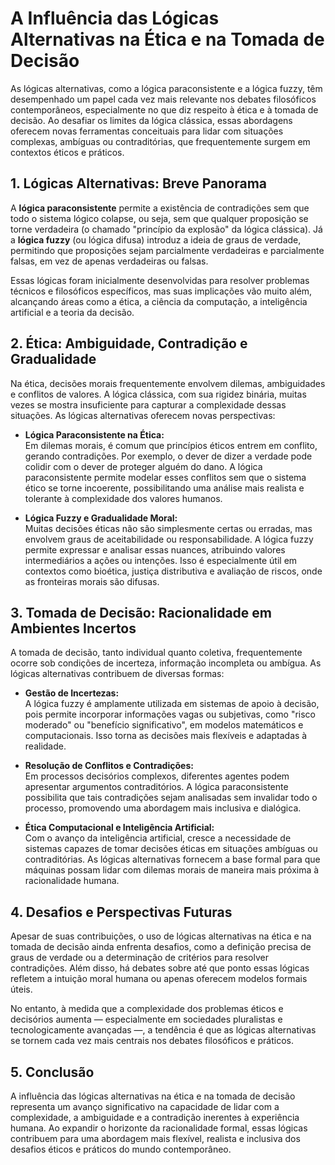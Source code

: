 # A Influência das Lógicas Alternativas na Ética e na Tomada de Decisão

As lógicas alternativas, como a lógica paraconsistente e a lógica fuzzy, têm desempenhado um papel cada vez mais relevante nos debates filosóficos contemporâneos, especialmente no que diz respeito à ética e à tomada de decisão. Ao desafiar os limites da lógica clássica, essas abordagens oferecem novas ferramentas conceituais para lidar com situações complexas, ambíguas ou contraditórias, que frequentemente surgem em contextos éticos e práticos.

## 1. Lógicas Alternativas: Breve Panorama

A **lógica paraconsistente** permite a existência de contradições sem que todo o sistema lógico colapse, ou seja, sem que qualquer proposição se torne verdadeira (o chamado "princípio da explosão" da lógica clássica). Já a **lógica fuzzy** (ou lógica difusa) introduz a ideia de graus de verdade, permitindo que proposições sejam parcialmente verdadeiras e parcialmente falsas, em vez de apenas verdadeiras ou falsas.

Essas lógicas foram inicialmente desenvolvidas para resolver problemas técnicos e filosóficos específicos, mas suas implicações vão muito além, alcançando áreas como a ética, a ciência da computação, a inteligência artificial e a teoria da decisão.

## 2. Ética: Ambiguidade, Contradição e Gradualidade

Na ética, decisões morais frequentemente envolvem dilemas, ambiguidades e conflitos de valores. A lógica clássica, com sua rigidez binária, muitas vezes se mostra insuficiente para capturar a complexidade dessas situações. As lógicas alternativas oferecem novas perspectivas:

- **Lógica Paraconsistente na Ética:**  
  Em dilemas morais, é comum que princípios éticos entrem em conflito, gerando contradições. Por exemplo, o dever de dizer a verdade pode colidir com o dever de proteger alguém do dano. A lógica paraconsistente permite modelar esses conflitos sem que o sistema ético se torne incoerente, possibilitando uma análise mais realista e tolerante à complexidade dos valores humanos.

- **Lógica Fuzzy e Gradualidade Moral:**  
  Muitas decisões éticas não são simplesmente certas ou erradas, mas envolvem graus de aceitabilidade ou responsabilidade. A lógica fuzzy permite expressar e analisar essas nuances, atribuindo valores intermediários a ações ou intenções. Isso é especialmente útil em contextos como bioética, justiça distributiva e avaliação de riscos, onde as fronteiras morais são difusas.

## 3. Tomada de Decisão: Racionalidade em Ambientes Incertos

A tomada de decisão, tanto individual quanto coletiva, frequentemente ocorre sob condições de incerteza, informação incompleta ou ambígua. As lógicas alternativas contribuem de diversas formas:

- **Gestão de Incertezas:**  
  A lógica fuzzy é amplamente utilizada em sistemas de apoio à decisão, pois permite incorporar informações vagas ou subjetivas, como "risco moderado" ou "benefício significativo", em modelos matemáticos e computacionais. Isso torna as decisões mais flexíveis e adaptadas à realidade.

- **Resolução de Conflitos e Contradições:**  
  Em processos decisórios complexos, diferentes agentes podem apresentar argumentos contraditórios. A lógica paraconsistente possibilita que tais contradições sejam analisadas sem invalidar todo o processo, promovendo uma abordagem mais inclusiva e dialógica.

- **Ética Computacional e Inteligência Artificial:**  
  Com o avanço da inteligência artificial, cresce a necessidade de sistemas capazes de tomar decisões éticas em situações ambíguas ou contraditórias. As lógicas alternativas fornecem a base formal para que máquinas possam lidar com dilemas morais de maneira mais próxima à racionalidade humana.

## 4. Desafios e Perspectivas Futuras

Apesar de suas contribuições, o uso de lógicas alternativas na ética e na tomada de decisão ainda enfrenta desafios, como a definição precisa de graus de verdade ou a determinação de critérios para resolver contradições. Além disso, há debates sobre até que ponto essas lógicas refletem a intuição moral humana ou apenas oferecem modelos formais úteis.

No entanto, à medida que a complexidade dos problemas éticos e decisórios aumenta — especialmente em sociedades pluralistas e tecnologicamente avançadas —, a tendência é que as lógicas alternativas se tornem cada vez mais centrais nos debates filosóficos e práticos.

## 5. Conclusão

A influência das lógicas alternativas na ética e na tomada de decisão representa um avanço significativo na capacidade de lidar com a complexidade, a ambiguidade e a contradição inerentes à experiência humana. Ao expandir o horizonte da racionalidade formal, essas lógicas contribuem para uma abordagem mais flexível, realista e inclusiva dos desafios éticos e práticos do mundo contemporâneo.